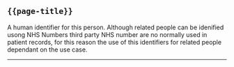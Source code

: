 ## <code>{{page-title}}</code>
A human identifier for this person. Although related people can be idenified usong NHS Numbers third party NHS number are no normally used in patient records, for this reason the use of this identifiers for related people dependant on the use case. 

---

